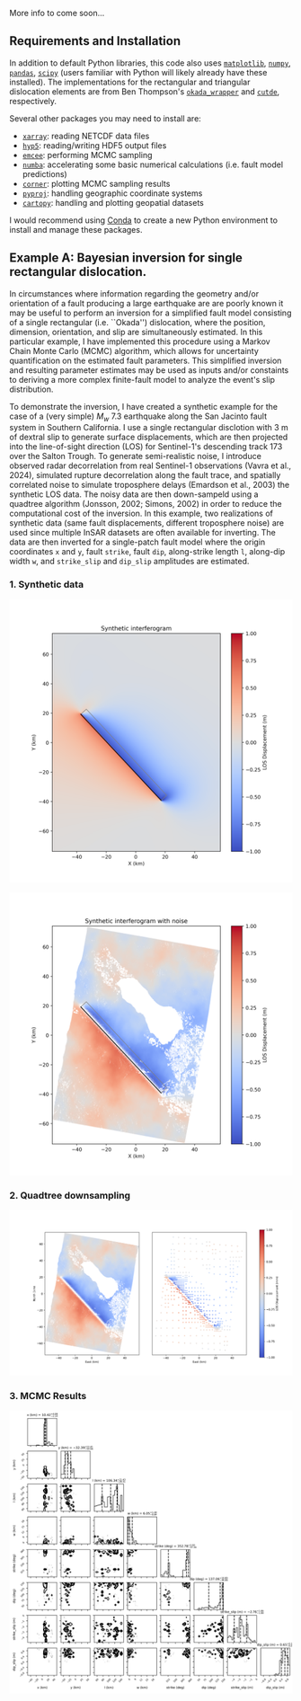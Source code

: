More info to come soon...


## Requirements and Installation
In addition to default Python libraries, this code also uses [`matplotlib`](https://matplotlib.org/), [`numpy`](https://numpy.org/), [`pandas`](https://pandas.pydata.org/), [`scipy`](https://scipy.org/) (users familiar with Python will likely already have these installed). The implementations for the rectangular and triangular dislocation elements are from Ben Thompson's [`okada_wrapper`](https://github.com/tbenthompson/okada_wrapper) and [`cutde`](https://github.com/tbenthompson/cutde), respectively.

Several other packages you may need to install are:
- [`xarray`](https://docs.xarray.dev/en/stable/): reading NETCDF data files
- [`hyp5`](https://docs.h5py.org/en/stable/): reading/writing HDF5 output files
- [`emcee`](https://emcee.readthedocs.io/en/stable/): performing MCMC sampling
- [`numba`](https://numba.pydata.org/): accelerating some basic numerical calculations (i.e. fault model predictions)
- [`corner`](https://corner.readthedocs.io/en/latest/): plotting MCMC sampling results
- [`pyproj`](https://pypi.org/project/pyproj/): handling geographic coordinate systems
- [`cartopy`](https://scitools.org.uk/cartopy/docs/latest/gallery/index.html): handling and plotting geopatial datasets

I would recommend using [Conda](https://conda.io/projects/conda/en/latest/index.html) to create a new Python environment to install and manage these packages. 


## Example A: Bayesian inversion for single rectangular dislocation.
In circumstances where information regarding the geometry and/or orientation of a fault producing a large earthquake are are poorly known it may be useful to perform an inversion for a simplified fault model consisting of a single rectangular (i.e. ``Okada'') dislocation, where the position, dimension, orientation, and slip are simultaneously estimated. In this particular example, I have implemented this procedure using a Markov Chain Monte Carlo (MCMC) algorithm, which allows for uncertainty quantification on the estimated fault parameters. This simplified inversion and resulting parameter estimates may be used as inputs and/or constaints to deriving a more complex finite-fault model to analyze the event's slip distribution. 

To demonstrate the inversion, I have created a synthetic example for the case of a (very simple) $M_w$ 7.3 earthquake along the San Jacinto fault system in Southern California. I use a single rectangular disclotion with 3 m of dextral slip to generate surface displacements, which are then projected into the line-of-sight direction (LOS) for Sentinel-1's descending track 173 over the Salton Trough. To generate semi-realistic noise, I introduce observed radar decorrelation from real Sentinel-1 observations (Vavra et al., 2024), simulated rupture decorrelation along the fault trace, and spatially correlated noise to simulate troposphere delays (Emardson et al., 2003) the synthetic LOS data. The noisy data are then down-sampeld using a quadtree algorithm (Jonsson, 2002; Simons, 2002) in order to reduce the computational cost of the inversion. In this example, two realizations of synthetic data (same fault displacements, different troposphere noise) are used since multiple InSAR datasets are often available for inverting. The data are then inverted for a single-patch fault model where the origin coordinates `x` and `y`, fault `strike`, fault `dip`, along-strike length `l`, along-dip width `w`, and `strike_slip` and `dip_slip` amplitudes are estimated. 

### 1. Synthetic data
![alt text](https://github.com/evavra/pyffit/blob/main/examples/LOS_clean.png "Synthetic line-of-sight displacements")

![alt text](https://github.com/evavra/pyffit/blob/main/examples/LOS_noisy.png "Synthetic line-of-sight displacements with added noise")


### 2. Quadtree downsampling
![alt text](https://github.com/evavra/pyffit/blob/main/examples/quadtree_init_synthetic_data_1.png "Downsampled line-of-sight displacements")


### 3. MCMC Results
![alt text](https://github.com/evavra/pyffit/blob/main/examples/triangle.png "Triangle plot")


